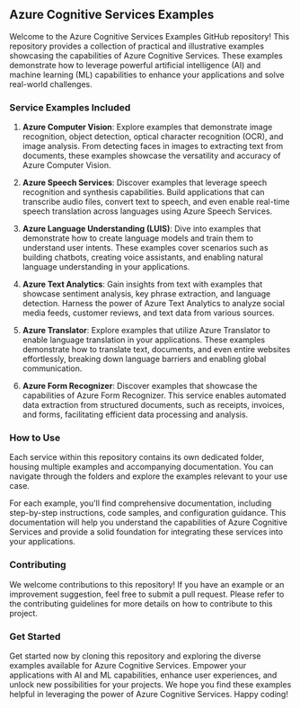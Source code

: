 ## Azure Cognitive Services Examples

Welcome to the Azure Cognitive Services Examples GitHub repository! This repository provides a collection of practical and illustrative examples showcasing the capabilities of Azure Cognitive Services. These examples demonstrate how to leverage powerful artificial intelligence (AI) and machine learning (ML) capabilities to enhance your applications and solve real-world challenges.

### Service Examples Included

1. **Azure Computer Vision**: Explore examples that demonstrate image recognition, object detection, optical character recognition (OCR), and image analysis. From detecting faces in images to extracting text from documents, these examples showcase the versatility and accuracy of Azure Computer Vision.

2. **Azure Speech Services**: Discover examples that leverage speech recognition and synthesis capabilities. Build applications that can transcribe audio files, convert text to speech, and even enable real-time speech translation across languages using Azure Speech Services.

3. **Azure Language Understanding (LUIS)**: Dive into examples that demonstrate how to create language models and train them to understand user intents. These examples cover scenarios such as building chatbots, creating voice assistants, and enabling natural language understanding in your applications.

4. **Azure Text Analytics**: Gain insights from text with examples that showcase sentiment analysis, key phrase extraction, and language detection. Harness the power of Azure Text Analytics to analyze social media feeds, customer reviews, and text data from various sources.

5. **Azure Translator**: Explore examples that utilize Azure Translator to enable language translation in your applications. These examples demonstrate how to translate text, documents, and even entire websites effortlessly, breaking down language barriers and enabling global communication.

6. **Azure Form Recognizer**: Discover examples that showcase the capabilities of Azure Form Recognizer. This service enables automated data extraction from structured documents, such as receipts, invoices, and forms, facilitating efficient data processing and analysis.

### How to Use

Each service within this repository contains its own dedicated folder, housing multiple examples and accompanying documentation. You can navigate through the folders and explore the examples relevant to your use case.

For each example, you'll find comprehensive documentation, including step-by-step instructions, code samples, and configuration guidance. This documentation will help you understand the capabilities of Azure Cognitive Services and provide a solid foundation for integrating these services into your applications.

### Contributing

We welcome contributions to this repository! If you have an example or an improvement suggestion, feel free to submit a pull request. Please refer to the contributing guidelines for more details on how to contribute to this project.

### Get Started

Get started now by cloning this repository and exploring the diverse examples available for Azure Cognitive Services. Empower your applications with AI and ML capabilities, enhance user experiences, and unlock new possibilities for your projects. We hope you find these examples helpful in leveraging the power of Azure Cognitive Services. Happy coding!
